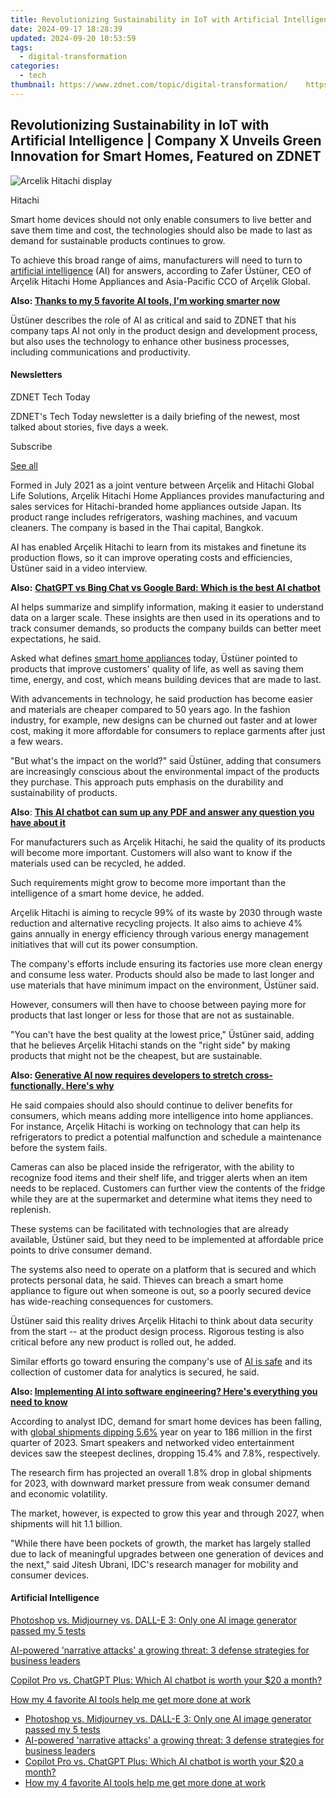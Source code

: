 ```yaml
---
title: Revolutionizing Sustainability in IoT with Artificial Intelligence | Company X Unveils Green Innovation for Smart Homes, Featured on ZDNET
date: 2024-09-17 18:28:39
updated: 2024-09-20 10:53:59
tags:
  - digital-transformation
categories:
  - tech
thumbnail: https://www.zdnet.com/topic/digital-transformation/    https://www.zdnet.com/a/img/resize/abce61d26c8370c2247a8c0b964b40d9d973d917/2024/01/03/1226623e-5e59-4432-8947-d218747b53bc/1683543500133.jpg?width=170&height=128&fit=crop&auto=webp
---
```


## Revolutionizing Sustainability in IoT with Artificial Intelligence | Company X Unveils Green Innovation for Smart Homes, Featured on ZDNET

![Arcelik Hitachi display](https://www.zdnet.com/a/img/resize/292aae04c95c5f13b7f3972318107034b498bcaf/2024/01/03/1226623e-5e59-4432-8947-d218747b53bc/1683543500133.jpg?auto=webp&width=1280)

Hitachi

Smart home devices should not only enable consumers to live better and save them time and cost, the technologies should also be made to last as demand for sustainable products continues to grow. 

To achieve this broad range of aims, manufacturers will need to turn to [artificial intelligence](https://www.zdnet.com/article/what-is-ai-heres-everything-you-need-to-know-about-artificial-intelligence/) (AI) for answers, according to Zafer Üstüner, CEO of Arçelik Hitachi Home Appliances and Asia-Pacific CCO of Arçelik Global. 

**Also: [Thanks to my 5 favorite AI tools, I'm working smarter now](https://www.zdnet.com/article/my-5-favorite-ai-tools-for-work/)**

Üstüner describes the role of AI as critical and said to ZDNET that his company taps AI not only in the product design and development process, but also uses the technology to enhance other business processes, including communications and productivity. 

#### Newsletters

ZDNET Tech Today

ZDNET's Tech Today newsletter is a daily briefing of the newest, most talked about stories, five days a week.

 Subscribe

[See all](https://www.zdnet.com/newsletters/)

Formed in July 2021 as a joint venture between Arçelik and Hitachi Global Life Solutions, Arçelik Hitachi Home Appliances provides manufacturing and sales services for Hitachi-branded home appliances outside Japan. Its product range includes refrigerators, washing machines, and vacuum cleaners. The company is based in the Thai capital, Bangkok.

AI has enabled Arçelik Hitachi to learn from its mistakes and finetune its production flows, so it can improve operating costs and efficiencies, Üstüner said in a video interview. 

**Also:** [**ChatGPT vs Bing Chat vs Google Bard: Which is the best AI chatbot**](https://www.zdnet.com/article/chatgpt-vs-bing-chat-vs-google-bard-which-is-the-best-ai-chatbot/)

AI helps summarize and simplify information, making it easier to understand data on a larger scale. These insights are then used in its operations and to track consumer demands, so products the company builds can better meet expectations, he said. 

Asked what defines [smart home appliances](https://www.zdnet.com/home-and-office/smart-home/everything-you-need-to-start-a-smart-home-setup/) today, Üstüner pointed to products that improve customers' quality of life, as well as saving them time, energy, and cost, which means building devices that are made to last. 

With advancements in technology, he said production has become easier and materials are cheaper compared to 50 years ago. In the fashion industry, for example, new designs can be churned out faster and at lower cost, making it more affordable for consumers to replace garments after just a few wears. 

"But what's the impact on the world?" said Üstüner, adding that consumers are increasingly conscious about the environmental impact of the products they purchase. This approach puts emphasis on the durability and sustainability of products. 

**Also**: [**This AI chatbot can sum up any PDF and answer any question you have about it**](https://www.zdnet.com/article/this-ai-chatbot-can-sum-up-any-pdf-and-any-question-you-have-about-it/)

For manufacturers such as Arçelik Hitachi, he said the quality of its products will become more important. Customers will also want to know if the materials used can be recycled, he added. 

Such requirements might grow to become more important than the intelligence of a smart home device, he added. 

Arçelik Hitachi is aiming to recycle 99% of its waste by 2030 through waste reduction and alternative recycling projects. It also aims to achieve 4% gains annually in energy efficiency through various energy management initiatives that will cut its power consumption. 

The company's efforts include ensuring its factories use more clean energy and consume less water. Products should also be made to last longer and use materials that have minimum impact on the environment, Üstüner said. 

However, consumers will then have to choose between paying more for products that last longer or less for those that are not as sustainable. 

"You can't have the best quality at the lowest price," Üstüner said, adding that he believes Arçelik Hitachi stands on the "right side" by making products that might not be the cheapest, but are sustainable. 

**Also: [Generative AI now requires developers to stretch cross-functionally. Here's why](https://www.zdnet.com/article/generative-ai-now-requires-developers-to-stretch-cross-functionally-heres-why/)**

He said compaies should also should continue to deliver benefits for consumers, which means adding more intelligence into home appliances. For instance, Arçelik Hitachi is working on technology that can help its refrigerators to predict a potential malfunction and schedule a maintenance before the system fails. 

Cameras can also be placed inside the refrigerator, with the ability to recognize food items and their shelf life, and trigger alerts when an item needs to be replaced. Customers can further view the contents of the fridge while they are at the supermarket and determine what items they need to replenish. 

These systems can be facilitated with technologies that are already available, Üstüner said, but they need to be implemented at affordable price points to drive consumer demand. 

The systems also need to operate on a platform that is secured and which protects personal data, he said. Thieves can breach a smart home appliance to figure out when someone is out, so a poorly secured device has wide-reaching consequences for customers. 

Üstüner said this reality drives Arçelik Hitachi to think about data security from the start -- at the product design process. Rigorous testing is also critical before any new product is rolled out, he added. 

Similar efforts go toward ensuring the company's use of [AI is safe](https://www.zdnet.com/article/five-ways-to-use-ai-responsibly/) and its collection of customer data for analytics is secured, he said. 

**Also: [Implementing AI into software engineering? Here's everything you need to know](https://www.zdnet.com/article/implementing-ai-into-software-engineering-heres-everything-you-need-to-know/)**

According to analyst IDC, demand for smart home devices has been falling, with [global shipments dipping 5.6%](https://www.idc.com/getdoc.jsp?containerId=prUS50994923) year on year to 186 million in the first quarter of 2023\. Smart speakers and networked video entertainment devices saw the steepest declines, dropping 15.4% and 7.8%, respectively. 

The research firm has projected an overall 1.8% drop in global shipments for 2023, with downward market pressure from weak consumer demand and economic volatility. 

The market, however, is expected to grow this year and through 2027, when shipments will hit 1.1 billion.

"While there have been pockets of growth, the market has largely stalled due to lack of meaningful upgrades between one generation of devices and the next," said Jitesh Ubrani, IDC's research manager for mobility and consumer devices.

#### Artificial Intelligence

[Photoshop vs. Midjourney vs. DALL-E 3: Only one AI image generator passed my 5 tests](https://www.zdnet.com/article/is-photoshops-new-text-to-image-as-good-as-midjourney-and-dall-e-we-test-it-and-see/ "Photoshop vs. Midjourney vs. DALL-E 3: Only one AI image generator passed my 5 tests")

[AI-powered 'narrative attacks' a growing threat: 3 defense strategies for business leaders](https://www.zdnet.com/article/ai-powered-narrative-attacks-a-growing-threat-3-defense-strategies-for-business-leaders/ "AI-powered 'narrative attacks' a growing threat: 3 defense strategies for business leaders")

[Copilot Pro vs. ChatGPT Plus: Which AI chatbot is worth your $20 a month?](https://www.zdnet.com/article/copilot-pro-vs-chatgpt-plus-which-is-ai-chatbot-is-worth-your-20-a-month/ "Copilot Pro vs. ChatGPT Plus: Which AI chatbot is worth your $20 a month?")

[How my 4 favorite AI tools help me get more done at work](https://www.zdnet.com/article/how-my-4-favorite-ai-tools-help-me-get-more-done-at-work/ "How my 4 favorite AI tools help me get more done at work")

* [Photoshop vs. Midjourney vs. DALL-E 3: Only one AI image generator passed my 5 tests](https://www.zdnet.com/article/is-photoshops-new-text-to-image-as-good-as-midjourney-and-dall-e-we-test-it-and-see/ "Photoshop vs. Midjourney vs. DALL-E 3: Only one AI image generator passed my 5 tests")
* [AI-powered 'narrative attacks' a growing threat: 3 defense strategies for business leaders](https://www.zdnet.com/article/ai-powered-narrative-attacks-a-growing-threat-3-defense-strategies-for-business-leaders/ "AI-powered 'narrative attacks' a growing threat: 3 defense strategies for business leaders")
* [Copilot Pro vs. ChatGPT Plus: Which AI chatbot is worth your $20 a month?](https://www.zdnet.com/article/copilot-pro-vs-chatgpt-plus-which-is-ai-chatbot-is-worth-your-20-a-month/ "Copilot Pro vs. ChatGPT Plus: Which AI chatbot is worth your $20 a month?")
* [How my 4 favorite AI tools help me get more done at work](https://www.zdnet.com/article/how-my-4-favorite-ai-tools-help-me-get-more-done-at-work/ "How my 4 favorite AI tools help me get more done at work")

<ins class="adsbygoogle"
     style="display:block"
     data-ad-format="autorelaxed"
     data-ad-client="ca-pub-7571918770474297"
     data-ad-slot="1223367746"></ins>



<ins class="adsbygoogle"
     style="display:block"
     data-ad-client="ca-pub-7571918770474297"
     data-ad-slot="8358498916"
     data-ad-format="auto"
     data-full-width-responsive="true"></ins>
